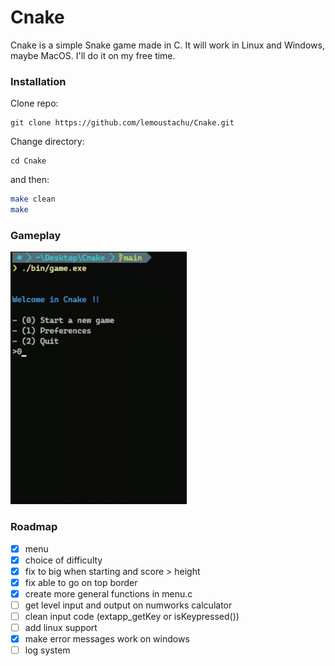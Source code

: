 # Cnake
Cnake is a simple Snake game made in C. It will work in Linux and Windows, maybe MacOS. I'll do it on my free time.

### Installation

Clone repo:
```shell
git clone https://github.com/lemoustachu/Cnake.git
```

Change directory:
```shell
cd Cnake
```

and then:
```bash
make clean
make
```

### Gameplay

<img src="assets/gameplay.gif" alt="gameplay" width="282"/> 

### Roadmap

- [x] menu
- [x] choice of difficulty
- [x] fix to big when starting and score > height
- [x] fix able to go on top border
- [x] create more general functions in menu.c
- [ ] get level input and output on numworks calculator
- [ ] clean input code (extapp_getKey or isKeypressed())
- [ ] add linux support
- [x] make error messages work on windows
- [ ] log system
